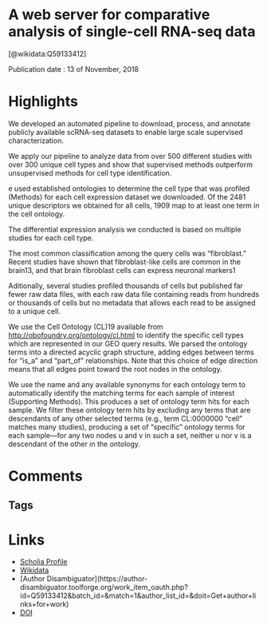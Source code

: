 
A web server for comparative analysis of single-cell RNA-seq data
=================================================================
  
  [@wikidata:Q59133412]  
  
Publication date : 13 of November, 2018  

# Highlights
We developed an automated pipeline to download, process, and annotate publicly available scRNA-seq datasets to enable large scale supervised characterization. 

 We apply our pipeline to analyze data from over 500 different studies with over 300 unique cell types and show that supervised methods outperform unsupervised methods for cell type identification.

 e used established ontologies to determine the cell type that was profiled (Methods) for each cell expression dataset we downloaded. Of the 2481 unique descriptors we obtained for all cells, 1909 map to at least one term in the cell ontology.

 The differential expression analysis we conducted is based on multiple studies for each cell type.
 
 The most common classification among the query cells was “fibroblast.” Recent studies have shown that fibroblast-like cells are common in the brain13, and that brain fibroblast cells can express neuronal markers1

 Aditionally, several studies profiled thousands of cells but published far fewer raw data files, with each raw data file containing reads from hundreds or thousands of cells but no metadata that allows each read to be assigned to a unique cell.

We use the Cell Ontology (CL)19 available from http://obofoundry.org/ontology/cl.html to identify the specific cell types which are represented in our GEO query results. We parsed the ontology terms into a directed acyclic graph structure, adding edges between terms for “is_a” and “part_of” relationships. Note that this choice of edge direction means that all edges point toward the root nodes in the ontology.

We use the name and any available synonyms for each ontology term to automatically identify the matching terms for each sample of interest (Supporting Methods). This produces a set of ontology term hits for each sample. We filter these ontology term hits by excluding any terms that are descendants of any other selected terms (e.g., term CL:0000000 “cell” matches many studies), producing a set of “specific” ontology terms for each sample—for any two nodes u and v in such a set, neither u nor v is a descendant of the other in the ontology.



# Comments

## Tags

# Links
  
 * [Scholia Profile](https://scholia.toolforge.org/work/Q59133412)  
 * [Wikidata](https://www.wikidata.org/wiki/Q59133412)  
 * [Author Disambiguator](https://author-
disambiguator.toolforge.org/work_item_oauth.php?id=Q59133412&batch_id=&match=1&author_list_id=&doit=Get+author+links+for+work)  
 * [DOI](https://doi.org/10.1038/S41467-018-07165-2)  
